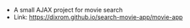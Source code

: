 - A small AJAX project for movie search 
- Link: https://dixrom.github.io/search-movie-app/movie-app
